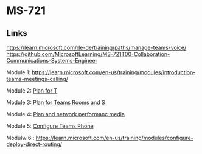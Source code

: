 # MS-721


## Links
https://learn.microsoft.com/de-de/training/paths/manage-teams-voice/
https://github.com/MicrosoftLearning/MS-721T00-Collaboration-Communications-Systems-Engineer


Module 1: https://learn.microsoft.com/en-us/training/modules/introduction-teams-meetings-calling/

Module 2: [Plan for T](https://learn.microsoft.com/en-us/training/modules/plan-teams-phone-system/)

Module 3: [Plan for  Teams Rooms and S](https://learn.microsoft.com/en-us/training/modules/plan-microsoft-teams-rooms-surface-hub/)

Module 4: [Plan and  network performanc media](https://learn.microsoft.com/en-us/training/modules/plan-optimize-network-performance-for-teams-phone-system/)

Module 5: [Configure Teams Phone](https://learn.microsoft.com/en-us/training/modules/configure-teams-phone-system/)

Modulw 6 : https://learn.microsoft.com/en-us/training/modules/configure-deploy-direct-routing/

